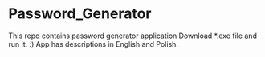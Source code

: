 # Password_Generator
This repo contains password generator application
Download *.exe file and run it. :)
App has descriptions in English and Polish.
